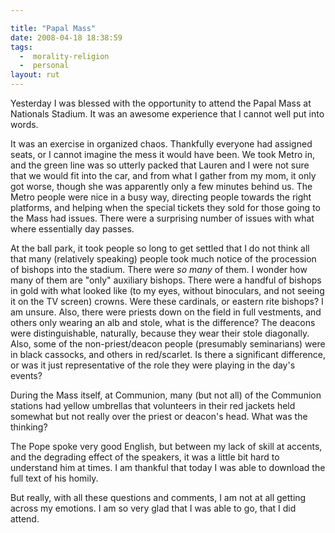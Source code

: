 ```yaml
---

title: "Papal Mass"
date: 2008-04-18 18:38:59
tags:
  -  morality-religion
  -  personal
layout: rut
---
```


Yesterday I was blessed with the opportunity to attend the Papal Mass at Nationals Stadium.  It was an awesome experience that I cannot well put into words.  

It was an exercise in organized chaos.  Thankfully everyone had assigned seats, or I cannot imagine the mess it would have been.  We took Metro in, and the green line was so utterly packed that Lauren and I were not sure that we would fit into the car, and from what I gather from my mom, it only got worse, though she was apparently only a few minutes behind us.  The Metro people were nice in a busy way, directing people towards the right platforms, and helping when the special tickets they sold for those going to the Mass had issues.  There were a surprising number of issues with what where essentially day passes.

At the ball park, it took people so long to get settled that I do not think all that many (relatively speaking) people took much notice of the procession of bishops into the stadium.  There were *so many* of them.  I wonder how many of them are "only" auxiliary bishops.  There were a handful of bishops in gold with what looked like (to my eyes, without binoculars, and not seeing it on the TV screen) crowns.  Were these cardinals, or eastern rite bishops?  I am unsure.  Also, there were priests down on the field in full vestments, and others only wearing an alb and stole, what is the difference?  The deacons were distinguishable, naturally, because they wear their stole diagonally.  Also, some of the non-priest/deacon people (presumably seminarians) were in black cassocks, and others in red/scarlet.  Is there a significant difference, or was it just representative of the role they were playing in the day's events?  

During the Mass itself, at Communion, many (but not all) of the Communion stations had yellow umbrellas that volunteers in their red jackets held somewhat but not really over the priest or deacon's head.  What was the thinking?

The Pope spoke very good English, but between my lack of skill at accents, and the degrading effect of the speakers, it was a little bit hard to understand him at times.  I am thankful that today I was able to download the full text of his homily.  

But really, with all these questions and comments, I am not at all getting across my emotions.  I am so very glad that I was able to go, that I did attend.  

